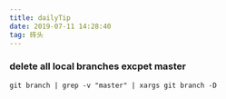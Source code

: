 ```yaml
---
title: dailyTip
date: 2019-07-11 14:28:40
tag: 砖头
---
```


### delete all local branches excpet master

`git branch | grep -v "master" | xargs git branch -D`